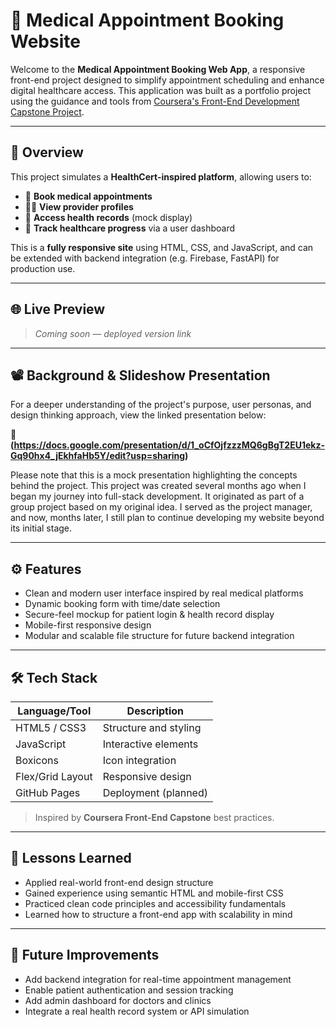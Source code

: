 # 🏥 Medical Appointment Booking Website

Welcome to the **Medical Appointment Booking Web App**, a responsive front-end project designed to simplify appointment scheduling and enhance digital healthcare access. This application was built as a portfolio project using the guidance and tools from [Coursera's Front-End Development Capstone Project](https://www.coursera.org/learn/front-end-development-capstone-project).

---

## 📌 Overview

This project simulates a **HealthCert-inspired platform**, allowing users to:

- 📅 **Book medical appointments**
- 🧑‍⚕️ **View provider profiles**
- 🔐 **Access health records** (mock display)
- 🧭 **Track healthcare progress** via a user dashboard

This is a **fully responsive site** using HTML, CSS, and JavaScript, and can be extended with backend integration (e.g. Firebase, FastAPI) for production use.

---

## 🌐 Live Preview

> *Coming soon — deployed version link*

---

## 📽️ Background & Slideshow Presentation

For a deeper understanding of the project's purpose, user personas, and design thinking approach, view the linked presentation below:

🔗 **(https://docs.google.com/presentation/d/1_oCfOjfzzzMQ6gBgT2EU1ekz-Gq90hx4_jEkhfaHb5Y/edit?usp=sharing)**

Please note that this is a mock presentation highlighting the concepts behind the project. This project was created several months ago when I began my journey into full-stack development. It originated as part of a group project based on my original idea. I served as the project manager, and now, months later, I still plan to continue developing my website beyond its initial stage.

---

## ⚙️ Features

- Clean and modern user interface inspired by real medical platforms
- Dynamic booking form with time/date selection
- Secure-feel mockup for patient login & health record display
- Mobile-first responsive design
- Modular and scalable file structure for future backend integration

---

## 🛠️ Tech Stack

| Language/Tool     | Description                          |
|------------------|--------------------------------------|
| HTML5 / CSS3     | Structure and styling                |
| JavaScript       | Interactive elements                 |
| Boxicons         | Icon integration                     |
| Flex/Grid Layout | Responsive design                    |
| GitHub Pages     | Deployment (planned)                 |

> Inspired by **Coursera Front-End Capstone** best practices.

---

## 🧠 Lessons Learned

- Applied real-world front-end design structure
- Gained experience using semantic HTML and mobile-first CSS
- Practiced clean code principles and accessibility fundamentals
- Learned how to structure a front-end app with scalability in mind

---


## 📍 Future Improvements

- Add backend integration for real-time appointment management
- Enable patient authentication and session tracking
- Add admin dashboard for doctors and clinics
- Integrate a real health record system or API simulation

